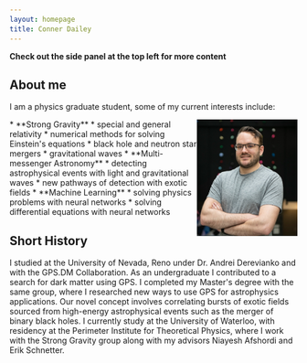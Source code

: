 ```yaml
---
layout: homepage
title: Conner Dailey
---
```


**Check out the side panel at the top left for more content**


## About me

I am a physics graduate student, some of my current interests include:


<img align="right" src="icons/Conner Dailey web.jpg" width="35%" class="pad"/>
* **Strong Gravity**
  * special and general relativity
  * numerical methods for solving Einstein's equations
  * black hole and neutron star mergers
  * gravitational waves
* **Multi-messenger Astronomy**
  * detecting astrophysical events with light and gravitational waves 
  * new pathways of detection with exotic fields
* **Machine Learning**
  * solving physics problems with neural networks
  * solving differential equations with neural networks

## Short History

I studied at the University of Nevada, Reno under Dr. Andrei Derevianko and with the GPS.DM Collaboration. As an undergraduate I contributed to a search for dark matter using GPS. I completed my Master's degree with the same group, where I researched new ways to use GPS for astrophysics applications. Our novel concept involves correlating bursts of exotic fields sourced from high-energy astrophysical events such as the merger of binary black holes. I currently study at the University of Waterloo, with residency at the Perimeter Institute for Theoretical Physics, where I work with the Strong Gravity group along with my advisors Niayesh Afshordi and Erik Schnetter.
